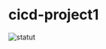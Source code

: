 # cicd-project1

![statut](https://github.com/edkel20/cicd-projet1/actions/workflows/main.yml/badge.svg)
